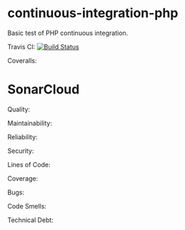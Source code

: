 # continuous-integration-php
Basic test of PHP continuous integration.

Travis CI: [![Build Status](https://travis-ci.com/MarkPThomas/continuous-integration-php.svg?branch=master)](https://travis-ci.com/MarkPThomas/continuous-integration-php)

Coveralls: 

# SonarCloud

Quality: 

Maintainability: 

Reliability: 

Security: 

Lines of Code: 

Coverage: 

Bugs: 

Code Smells: 

Technical Debt: 
